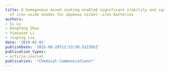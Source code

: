 ```yaml
---
title: A homogenous mixed coating enabled significant stability and capacity enhancement
  of iron oxide anodes for aqueous nickel--iron batteries
authors:
- Si Lv
- Dengfeng Zhao
- Yuanyuan Li
- Jinping Liu
date: '2019-01-01'
publishDate: '2025-08-28T12:53:50.532395Z'
publication_types:
- article-journal
publication: '*Chemical Communications*'
---
```

